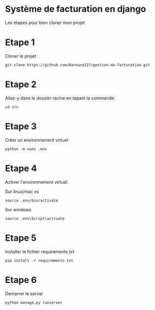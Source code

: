 # Système de facturation en django
Les étapes pour bien cloner mon projet

# Etape 1
Cloner le projet
```
git clone https://github.com/Harouna227/gestion-de-facturation.git
```
# Etape 2
Allez-y dans le dossier racine en tapant la commande:
```
cd src
```
# Etape 3
Créer un environnement virtuel
```
python -m venv .env
```
# Etape 4 
Activer l'environnement virtuel:

Sur linux/mac os
```
source .env/bin/activate
```
Sur windows
```
source .env\Script\activate
```
# Etape 5
Installer le fichier requirements.txt
```
pip install -r requirements.txt
```
# Etape 6
Demarrer le server
```
python manage.py runserver
```

